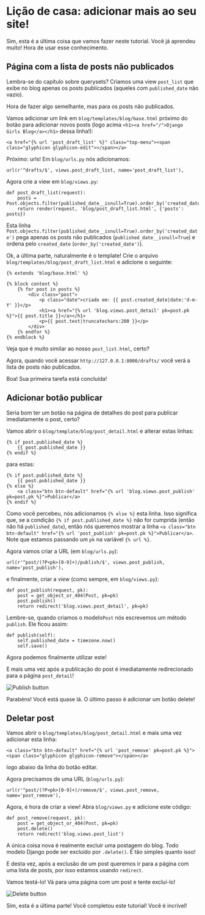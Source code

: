 # Lição de casa: adicionar mais ao seu site!

Sim, esta é a última coisa que vamos fazer neste tutorial. Você já aprendeu muito! Hora de usar esse conhecimento.

## Página com a lista de posts não publicados

Lembra-se do capítulo sobre querysets? Criamos uma view `post_list` que exibe no blog apenas os posts publicados (aqueles com `published_date` não vazio).

Hora de fazer algo semelhante, mas para os posts não publicados.

Vamos adicionar um link em `blog/templates/blog/base.html` próximo do botão para adicionar novos posts (logo acima `<h1><a href="/">Django Girls Blog</a></h1>` dessa linha!):

    <a href="{% url 'post_draft_list' %}" class="top-menu"><span class="glyphicon glyphicon-edit"></span></a>

Próximo: urls! Em `blog/urls.py` nós adicionamos:

    url(r'^drafts/$', views.post_draft_list, name='post_draft_list'),

Agora crie a view em `blog/views.py`:

    def post_draft_list(request):
        posts = Post.objects.filter(published_date__isnull=True).order_by('created_date')
        return render(request, 'blog/post_draft_list.html', {'posts': posts})

Esta linha `Post.objects.filter(published_date__isnull=True).order_by('created_date')` pega apenas os posts não publicados (`published_date__isnull=True`) e ordena pelo `created_date` (`order_by('created_date')`).

Ok, a última parte, naturalmente é o template! Crie o arquivo `blog/templates/blog/post_draft_list.html` e adicione o seguinte:

    {% extends 'blog/base.html' %}

    {% block content %}
        {% for post in posts %}
            <div class="post">
                <p class="date">criado em: {{ post.created_date|date:'d-m-Y' }}</p>
                <h1><a href="{% url 'blog.views.post_detail' pk=post.pk %}">{{ post.title }}</a></h1>
                <p>{{ post.text|truncatechars:200 }}</p>
            </div>
        {% endfor %}
    {% endblock %}

Veja que é muito similar ao nosso `post_list.html`, certo?

Agora, quando você acessar `http://127.0.0.1:8000/drafts/` você verá a lista de posts não publicados.

Boa! Sua primeira tarefa está concluída!

## Adicionar botão publicar

Seria bom ter um botão na página de detalhes do post para publicar imediatamente o post, certo?

Vamos abrir o `blog/template/blog/post_detail.html` e alterar estas linhas:

    {% if post.published_date %}
        {{ post.published_date }}
    {% endif %}

para estas:

    {% if post.published_date %}
        {{ post.published_date }}
    {% else %}
        <a class="btn btn-default" href="{% url 'blog.views.post_publish' pk=post.pk %}">Publicar</a>
    {% endif %}

Como você percebeu, nós adicionamos `{% else %}` esta linha. Isso significa que, se a condição `{% if post.published_date %}` não for cumprida (então não há `published_date`), então nós queremos mostrar a linha `<a class="btn btn-default" href="{% url 'post_publish' pk=post.pk %}">Publicar</a>`. Note que estamos passando um `pk` na variável `{% url %}`.

Agora vamos criar a URL (em `blog/urls.py`):

    url(r'^post/(?P<pk>[0-9]+)/publish/$', views.post_publish, name='post_publish'),

e finalmente, criar a *view* (como sempre, em `blog/views.py`):

    def post_publish(request, pk):
        post = get_object_or_404(Post, pk=pk)
        post.publish()
        return redirect('blog.views.post_detail', pk=pk)

Lembre-se, quando criamos o modelo`Post` nós escrevemos um método `publish`. Ele ficou assim:

    def publish(self):
        self.published_date = timezone.now()
        self.save()

Agora podemos finalmente utilizar este!

E mais uma vez após a publicação do post é imediatamente redirecionado para a página `post_detail`!

![Publish button](images/publish2.png)

Parabéns! Você está quase lá. O último passo é adicionar um botão delete!

## Deletar post

Vamos abrir o `blog/templates/blog/post_detail.html` e mais uma vez adicionar esta linha:

    <a class="btn btn-default" href="{% url 'post_remove' pk=post.pk %}"><span class="glyphicon glyphicon-remove"></span></a>

logo abaixo da linha do botão editar.

Agora precisamos de uma URL (`blog/urls.py`):

    url(r'^post/(?P<pk>[0-9]+)/remove/$', views.post_remove, name='post_remove'),

Agora, é hora de criar a view! Abra `blog/views.py` e adicione este código:

    def post_remove(request, pk):
        post = get_object_or_404(Post, pk=pk)
        post.delete()
        return redirect('blog.views.post_list')

A única coisa nova é realmente excluir uma postagem do blog. Todo modelo Django pode ser excluído por `.delete()`. É tão simples quanto isso!

E desta vez, após a exclusão de um post queremos ir para a página com uma lista de posts, por isso estamos usando `redirect`.

Vamos testá-lo! Vá para uma página com um post e tente excluí-lo!

![Delete button](images/delete3.png)

Sim, esta é a última parte! Você completou este tutorial! Você é incrível!
